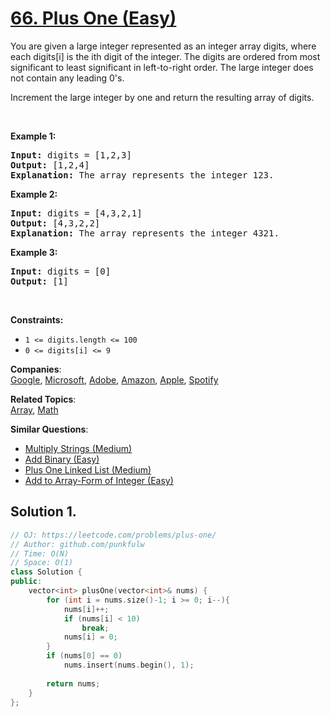 # [66. Plus One (Easy)](https://leetcode.com/problems/plus-one/)

<p>You are given a large integer represented as an integer array digits, where each digits[i] is the ith digit of the integer. 
  The digits are ordered from most significant to least significant in left-to-right order.
  The large integer does not contain any leading 0's.</p>

<p>Increment the large integer by one and return the resulting array of digits.</p>

<p>&nbsp;</p>
<p><strong>Example 1:</strong></p> 

<pre><strong>Input:</strong> digits = [1,2,3]
<strong>Output:</strong> [1,2,4]
<strong>Explanation:</strong> The array represents the integer 123.
</pre>

<p><strong>Example 2:</strong></p>

<pre><strong>Input:</strong> digits = [4,3,2,1]
<strong>Output:</strong> [4,3,2,2]
<strong>Explanation:</strong> The array represents the integer 4321.
</pre>

<p><strong>Example 3:</strong></p>

<pre><strong>Input:</strong> digits = [0]
<strong>Output:</strong> [1]
</pre>

<p>&nbsp;</p>
<p><strong>Constraints:</strong></p>

<ul>
	<li><code>1 &lt;= digits.length &lt;= 100</code></li>
	<li><code>0 &lt;= digits[i] &lt;= 9</code></li>
</ul>


**Companies**:  
[Google](https://leetcode.com/company/google), [Microsoft](https://leetcode.com/company/microsoft), [Adobe](https://leetcode.com/company/adobe), [Amazon](https://leetcode.com/company/amazon), [Apple](https://leetcode.com/company/apple), [Spotify](https://leetcode.com/company/spotify)

**Related Topics**:  
[Array](https://leetcode.com/tag/array/), [Math](https://leetcode.com/tag/math/)

**Similar Questions**:
* [Multiply Strings (Medium)](https://leetcode.com/problems/multiply-strings/)
* [Add Binary (Easy)](https://leetcode.com/problems/add-binary/)
* [Plus One Linked List (Medium)](https://leetcode.com/problems/plus-one-linked-list/)
* [Add to Array-Form of Integer (Easy)](https://leetcode.com/problems/add-to-array-form-of-integer/)

## Solution 1.

```cpp
// OJ: https://leetcode.com/problems/plus-one/
// Author: github.com/punkfulw
// Time: O(N)
// Space: O(1)
class Solution {
public:
    vector<int> plusOne(vector<int>& nums) {
        for (int i = nums.size()-1; i >= 0; i--){
            nums[i]++;
            if (nums[i] < 10)
                break;
            nums[i] = 0;
        }
        if (nums[0] == 0)
            nums.insert(nums.begin(), 1);
        
        return nums;
    }
};
```
